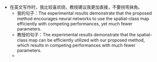 * 在英文写作时，我比较喜欢绕，教授建议我更加直接，不要拐弯抹角。
  * 我的句子：The experimental results demonstrate that the proposed method encourages neural networks to use the spatial-class map efficiently with competing performances, yet much fewer parameters.
  * 教授的句子：The experimental results demonstrate that the spatial-class map can be efficiently utilized with our proposed method, which results in competing performances with much fewer parameters.
  * 